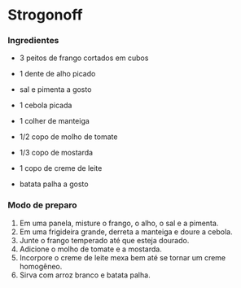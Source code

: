 # Strogonoff

### Ingredientes

- 3 peitos de frango cortados em cubos

- 1 dente de alho picado
- sal e pimenta a gosto
- 1 cebola picada
- 1 colher de manteiga
- 1/2 copo de molho de tomate
- 1/3 copo de mostarda
- 1 copo de creme de leite
- batata palha a gosto

### Modo de preparo

1. Em uma panela, misture o frango, o alho, o sal e a pimenta.
2. Em uma frigideira grande, derreta a manteiga e doure a cebola.
3. Junte o frango temperado até que esteja dourado.
4. Adicione o molho de tomate e a mostarda.
5. Incorpore o creme de leite mexa bem até se tornar um creme homogêneo. 
6. Sirva com arroz branco e batata palha.
